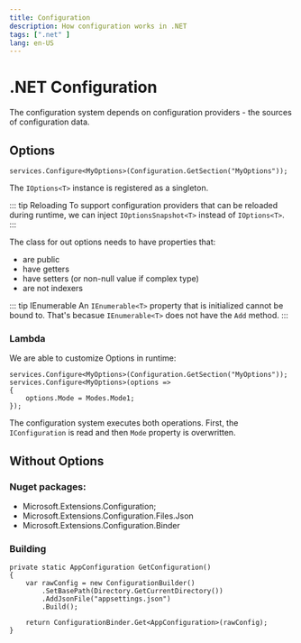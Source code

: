 ```yaml
---
title: Configuration
description: How configuration works in .NET
tags: [".net" ]
lang: en-US
---
```


# .NET Configuration

The configuration system depends on configuration providers - the sources of
configuration data.

## Options

```csharpharp
services.Configure<MyOptions>(Configuration.GetSection("MyOptions"));
```

The `IOptions<T>` instance is registered as a singleton.

::: tip Reloading
To support configuration providers that can be reloaded during runtime, we can
inject `IOptionsSnapshot<T>` instead of `IOptions<T>`.
:::

The class for out options needs to have properties that:

- are public
- have getters
- have setters (or non-null value if complex type)
- are not indexers

::: tip IEnumerable
An `IEnumerable<T>` property that is initialized cannot be bound to. That's
becasue `IEnumerable<T>` does not have the `Add` method.
:::

### Lambda

We are able to customize Options in runtime:

```csharpharp
services.Configure<MyOptions>(Configuration.GetSection("MyOptions"));
services.Configure<MyOptions>(options => 
{
    options.Mode = Modes.Mode1;
});
```

The configuration system executes both operations. First, the `IConfiguration`
is read and then `Mode` property is overwritten.

## Without Options

### Nuget packages:

- Microsoft.Extensions.Configuration;
- Microsoft.Extensions.Configuration.Files.Json
- Microsoft.Extensions.Configuration.Binder

### Building

```csharpharp
private static AppConfiguration GetConfiguration()
{
    var rawConfig = new ConfigurationBuilder()
        .SetBasePath(Directory.GetCurrentDirectory())
        .AddJsonFile("appsettings.json")
        .Build();

    return ConfigurationBinder.Get<AppConfiguration>(rawConfig);
}
```